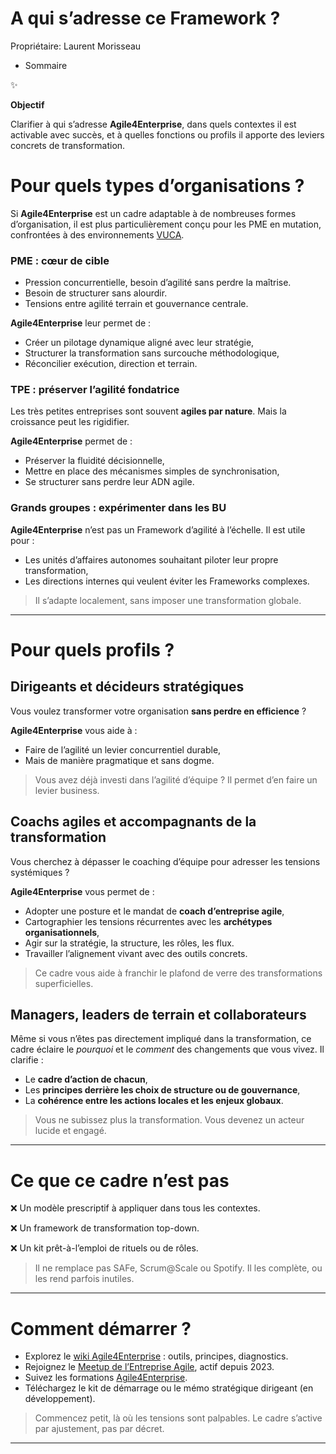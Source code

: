 # A qui s’adresse ce Framework ?

Propriétaire: Laurent Morisseau

- Sommaire

<aside>
✨

**Objectif**

Clarifier à qui s’adresse **Agile4Enterprise**, dans quels contextes il est activable avec succès, et à quelles fonctions ou profils il apporte des leviers concrets de transformation.

</aside>

# Pour quels types d’organisations ?

Si **Agile4Enterprise** est un cadre adaptable à de nombreuses formes d’organisation, il est plus particulièrement conçu pour les PME en mutation, confrontées à des environnements [VUCA](https://www.notion.so/Quand-Agile4Enterprise-est-pertinent-et-quand-il-ne-l-est-pas-1e090eaf28ff807382dbd6288d5bee3f?pvs=21).

### PME : cœur de cible

- Pression concurrentielle, besoin d’agilité sans perdre la maîtrise.
- Besoin de structurer sans alourdir.
- Tensions entre agilité terrain et gouvernance centrale.

**Agile4Enterprise** leur permet de :

- Créer un pilotage dynamique aligné avec leur stratégie,
- Structurer la transformation sans surcouche méthodologique,
- Réconcilier exécution, direction et terrain.

### TPE : **préserver l’agilité fondatrice**

Les très petites entreprises sont souvent **agiles par nature**. Mais la croissance peut les rigidifier.

**Agile4Enterprise** permet de :

- Préserver la fluidité décisionnelle,
- Mettre en place des mécanismes simples de synchronisation,
- Se structurer sans perdre leur ADN agile.

### Grands groupes : expérimenter dans les BU

**Agile4Enterprise** n’est pas un Framework d’agilité à l’échelle. Il est utile pour :

- Les unités d’affaires autonomes souhaitant piloter leur propre transformation,
- Les directions internes qui veulent éviter les Frameworks complexes.

> Il s’adapte localement, sans imposer une transformation globale.
> 

---

# Pour quels profils ?

## Dirigeants et décideurs stratégiques

Vous voulez transformer votre organisation **sans perdre en efficience** ?

**Agile4Enterprise** vous aide à :

- Faire de l’agilité un levier concurrentiel durable,
- Mais de manière pragmatique et sans dogme.

> Vous avez déjà investi dans l’agilité d’équipe ? Il permet d’en faire un levier business.
> 

## **Coachs agiles et accompagnants de la transformation**

Vous cherchez à dépasser le coaching d’équipe pour adresser les tensions systémiques ?

**Agile4Enterprise** vous permet de :

- Adopter une posture et le mandat de **coach d’entreprise agile**,
- Cartographier les tensions récurrentes avec les **archétypes organisationnels**,
- Agir sur la stratégie, la structure, les rôles, les flux.
- Travailler l’alignement vivant avec des outils concrets.

> Ce cadre vous aide à franchir le plafond de verre des transformations superficielles.
> 

## **Managers, leaders de terrain et collaborateurs**

Même si vous n’êtes pas directement impliqué dans la transformation, ce cadre éclaire le *pourquoi* et le *comment* des changements que vous vivez. Il clarifie :

- Le **cadre d’action de chacun**,
- Les **principes derrière les choix de structure ou de gouvernance**,
- La **cohérence entre les actions locales et les enjeux globaux**.

> Vous ne subissez plus la transformation. Vous devenez un acteur lucide et engagé.
> 

---

# Ce que ce cadre **n’est pas**

❌ Un modèle prescriptif à appliquer dans tous les contextes.

❌ Un framework de transformation top-down.

❌ Un kit prêt-à-l’emploi de rituels ou de rôles.

> Il ne remplace pas SAFe, Scrum@Scale ou Spotify. Il les complète, ou les rend parfois inutiles.
> 

---

# Comment démarrer ?

- Explorez le [wiki Agile4Enterprise](https://www.notion.so/13690eaf28ff80ea9d55d7d1c545597e?pvs=21) : outils, principes, diagnostics.
- Rejoignez le [Meetup de l’Entreprise Agile](https://www.meetup.com/business-agility-meetup-group/), actif depuis 2023.
- Suivez les formations [Agile4Enterprise](https://agile4enterprise.com/coach-agile/).
- Téléchargez le kit de démarrage ou le mémo stratégique dirigeant (en développement).

> Commencez petit, là où les tensions sont palpables. Le cadre s’active par ajustement, pas par décret.
> 

---